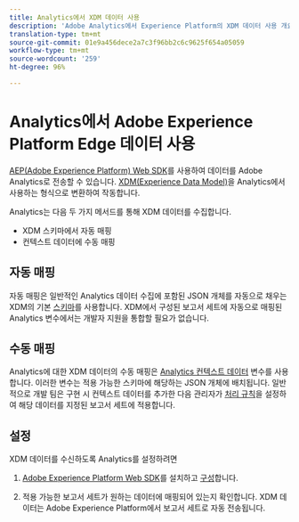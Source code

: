 ```yaml
---
title: Analytics에서 XDM 데이터 사용
description: 'Adobe Analytics에서 Experience Platform의 XDM 데이터 사용 개요 '
translation-type: tm+mt
source-git-commit: 01e9a456dece2a7c3f96bb2c6c9625f654a05059
workflow-type: tm+mt
source-wordcount: '259'
ht-degree: 96%

---
```



# Analytics에서 Adobe Experience Platform Edge 데이터 사용

[AEP(Adobe Experience Platform) Web SDK](https://docs.adobe.com/content/help/ko-KR/launch/using/extensions-ref/adobe-extension/aep-extension/overview.html)를 사용하여 데이터를 Adobe Analytics로 전송할 수 있습니다. [XDM(Experience Data Model)](https://docs.adobe.com/content/help/ko-KR/experience-platform/xdm/home.html)을 Analytics에서 사용하는 형식으로 변환하여 작동합니다.

Analytics는 다음 두 가지 메서드를 통해 XDM 데이터를 수집합니다.

* XDM 스키마에서 자동 매핑
* 컨텍스트 데이터에 수동 매핑

## 자동 매핑

자동 매핑은 일반적인 Analytics 데이터 수집에 포함된 JSON 개체를 자동으로 채우는 XDM의 기본 [스키마](https://docs.adobe.com/content/help/ko-KR/experience-platform/xdm/schema/composition.html)를 사용합니다. XDM에서 구성된 보고서 세트에 자동으로 매핑된 Analytics 변수에서는 개발자 지원을 통합할 필요가 없습니다.

## 수동 매핑

[](xdm-manual.md)Analytics에 대한 XDM 데이터의 수동 매핑은 [Analytics 컨텍스트 데이터](../vars/page-vars/contextdata.md) 변수를 사용합니다. 이러한 변수는 적용 가능한 스키마에 해당하는 JSON 개체에 배치됩니다. 일반적으로 개발 팀은 구현 시 컨텍스트 데이터를 추가한 다음 관리자가 [처리 규칙](/help/admin/admin/c-processing-rules/c-processing-rules-configuration/t-processing-rules.md)을 설정하여 해당 데이터를 지정된 보고서 세트에 적용합니다.

## 설정

XDM 데이터를 수신하도록 Analytics를 설정하려면

1. [Adobe Experience Platform Web SDK](https://docs.adobe.com/content/help/ko-KR/experience-platform/edge/fundamentals/configuring-the-sdk.html)를 설치하고 [구성](https://docs.adobe.com/content/help/ko-KR/experience-platform/edge/fundamentals/installing-the-sdk.html)합니다.

2. 적용 가능한 보고서 세트가 원하는 데이터에 매핑되어 있는지 확인합니다. XDM 데이터는 Adobe Experience Platform에서 보고서 세트로 자동 전송됩니다.

